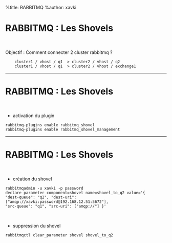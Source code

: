 %title: RABBITMQ
%author: xavki


# RABBITMQ : Les Shovels


<br>

Objectif : Comment connecter 2 cluster rabbitmq ?

		cluster1 / vhost / q1  > cluster2 / vhost / q2
		cluster1 / vhost / q1  > cluster2 / vhost / exchange1

--------------------------------------------------------------------

# RABBITMQ : Les Shovels

<br>

* activation du plugin

```
rabbitmq-plugins enable rabbitmq_shovel 
rabbitmq-plugins enable rabbitmq_shovel_management
```

--------------------------------------------------------------------

# RABBITMQ : Les Shovels

<br>

* création du shovel

```
rabbitmqadmin -u xavki -p password
declare parameter component=shovel name=shovel_to_q2 value='{
"dest-queue": "q2", "dest-uri": ["amqp://xavki:password@192.168.12.51:5672"],
"src-queue": "q1", "src-uri": ["amqp://"] }'
```
<br>

* suppression du shovel

```
rabbitmqctl clear_parameter shovel shovel_to_q2
```
